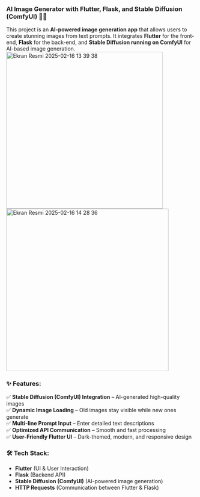 ### **AI Image Generator with Flutter, Flask, and Stable Diffusion (ComfyUI) 🎨🚀**  

This project is an **AI-powered image generation app** that allows users to create stunning images from text prompts. It integrates **Flutter** for the front-end, **Flask** for the back-end, and **Stable Diffusion running on ComfyUI** for AI-based image generation.  
<img width="417" alt="Ekran Resmi 2025-02-16 13 39 38" src="https://github.com/user-attachments/assets/0ffdec21-9285-44cc-ac57-80654eb582ac" />
<img width="432" alt="Ekran Resmi 2025-02-16 14 28 36" src="https://github.com/user-attachments/assets/e4b24f34-5259-449f-8e50-5fc441bff45c" />

### **✨ Features:**  
✅ **Stable Diffusion (ComfyUI) Integration** – AI-generated high-quality images  
✅ **Dynamic Image Loading** – Old images stay visible while new ones generate  
✅ **Multi-line Prompt Input** – Enter detailed text descriptions  
✅ **Optimized API Communication** – Smooth and fast processing  
✅ **User-Friendly Flutter UI** – Dark-themed, modern, and responsive design  

### **🛠️ Tech Stack:**  
- **Flutter** (UI & User Interaction)  
- **Flask** (Backend API)  
- **Stable Diffusion (ComfyUI)** (AI-powered image generation)  
- **HTTP Requests** (Communication between Flutter & Flask)  

